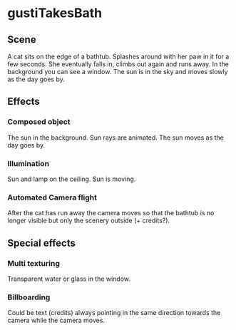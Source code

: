 # gustiTakesBath

## Scene
A cat sits on the edge of a bathtub. Splashes around with her paw in it for a few seconds. She eventually falls in, climbs out again and runs away.
In the background you can see a window. The sun is in the sky and moves slowly as the day goes by.

## Effects

### Composed object
The sun in the background. 
Sun rays are animated. The sun moves as the day goes by.

### Illumination
Sun and lamp on the ceiling. 
Sun is moving.

### Automated Camera flight
After the cat has run away the camera moves so that the bathtub is no longer visible but only the scenery outside (+ credits?).

## Special effects

### Multi texturing
Transparent water or glass in the window.

### Billboarding
Could be text (credits) always pointing in the same direction towards the camera while the camera moves.
